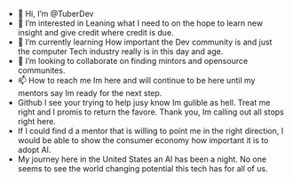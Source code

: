 - 👋 Hi, I’m @TuberDev
- 👀 I’m interested in Leaning what I need to on the hope to learn new insight and give credit where credit is due.
- 🌱 I’m currently learning How important the Dev community is and just the computer Tech industry really is in this day and age.
- 💞️ I’m looking to collaborate on finding mintors and opensource communites.
- 📫 How to reach me Im here and will continue to be here until my mentors say Im ready for the next step.
- Github I see your trying to help jusy know Im gulible as hell. Treat me right and I promis to return the favore. Thank you, Im calling out all stops right here.
- If I could find d a mentor that is willing to point me in the right direction, I would be able to show the consumer economy how important it is to adopt AI.
- My journey here in the United States an AI has been a night. No one seems to see the world changing potential this tech has for all of us.   

<!---
TuberDev/TuberDev is a ✨ special ✨ repository because its `README.md` (this file) appears on your GitHub profile.
You can click the Preview link to take a look at your changes.
--->
